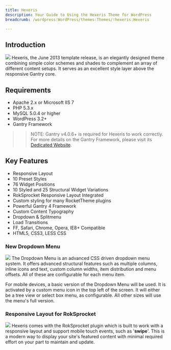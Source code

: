 ```yaml
---
title: Hexeris
description: Your Guide to Using the Hexeris Theme for WordPress
breadcrumb: /wordpress:WordPress/themes:Themes/!hexeris:Hexeris

---
```


Introduction
-----
![][Hexeris]
Hexeris, the June 2013 template release, is an elegantly designed theme combining simple color schemes and shades to complement an array of different content setups. It serves as an excellent style layer above the responsive Gantry core.

Requirements
-----
* Apache 2.x or Microsoft IIS 7
* PHP 5.3.x
* MySQL 5.0.4 or higher
* WordPress 3.2+
* Gantry Framework

>> NOTE: Gantry v4.0.6+ is required for Hexeris to work correctly. For more details on the Gantry Framework, please visit its [Dedicated Website][gantry].

Key Features
-----
* Responsive Layout
* 10 Preset Styles
* 76 Widget Positions
* 10 Styled and 25 Structural Widget Variations
* RokSprocket Responsive Layout Integrated
* Custom styling for many RocketTheme plugins
* Powerful Gantry 4 Framework
* Custom Content Typography
* Dropdown & Splitmenu
* Load Transitions
* FF, Safari, Chrome, Opera, IE8+ Compatible
* HTML5, CSS3, LESS CSS

### New Dropdown Menu
![][dropdown]
The Dropdown Menu is an advanced CSS driven dropdown menu system. It offers advanced structural features such as multiple columns, inline icons and text, custom column widths, item distribution and menu offsets. All of these are configurable for each menu item.

For mobile devices, a basic version of the Dropdown Menu will be used. It is activated by a custom menu icon in the top left of the screen. It will either be a tree view or select box menu, as configurable. All other sizes will use the menu's full version.

### Responsive Layout for RokSprocket
![][roksprocket]
Hexeris comes with the RokSprocket plugin which is built to work with a responsive layout and support mobile touch events, such as '**swipe**'. This is a modern way to display your site's featured content with minimal required effort on your part to maintain and update.

[gantry]: http://www.gantry-framework.org/
[gantry_install]: ../../start/gantry.md
[download]: http://www.rockettheme.com/wordpress-downloads/club/3516-Hexeris
[Hexeris]: assets/hexeris.jpeg
[dropdown]: assets/wp_Hexeris_dropdown.jpeg
[roksprocket]: assets/wp_Hexeris_roksprocket.jpeg
[filezilla]: https://filezilla-project.org
[launcher]: ../../start/rocketlauncher.md